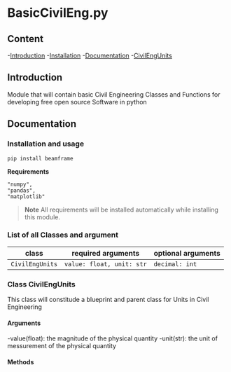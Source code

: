 # BasicCivilEng.py
## Content
-[Introduction](##Introductio)
-[Installation](##Installation)
-[Documentation](##Documentation)
    -[CivilEngUnits](###CivilEngUnits)

## Introduction
Module that will contain basic Civil Engineering Classes and Functions for developing free open source Software in python
## Documentation
### Installation and usage
```
pip install beamframe
```

**Requirements**

```
"numpy",
"pandas",
"matplotlib"
```
> **Note** All requirements will be installed automatically while installing this module.
### List of all Classes and argument
| class | required arguments | optional arguments |
| -- | -- | -- |
| `CivilEngUnits` | `value: float, unit: str`  | `decimal: int` |

### Class CivilEngUnits
This class will constitude a blueprint and parent class for Units in Civil Engineering

#### Arguments
-value(float): the magnitude of the physical quantity
-unit(str): the unit of messurement of the physical quantity

#### Methods
   
